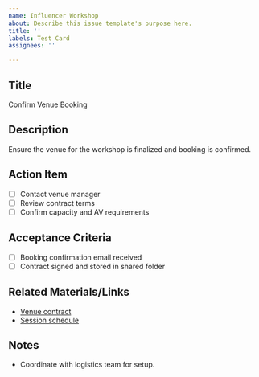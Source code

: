 ```yaml
---
name: Influencer Workshop
about: Describe this issue template's purpose here.
title: ''
labels: Test Card
assignees: ''

---
```


## Title
Confirm Venue Booking

## Description
Ensure the venue for the workshop is finalized and booking is confirmed.

## Action Item
- [ ] Contact venue manager
- [ ] Review contract terms
- [ ] Confirm capacity and AV requirements

## Acceptance Criteria
- [ ] Booking confirmation email received
- [ ] Contract signed and stored in shared folder

## Related Materials/Links
- [Venue contract](link)
- [Session schedule](link)

## Notes
- Coordinate with logistics team for setup.
